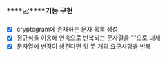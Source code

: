 ### ****📈****기능 구현

- [x]  cryptogram에 존재하는 문자 목록 생성
- [x]  정규식을 이용해 연속으로 반복되는 문자열을 ""으로 대체
- [x]  문자열에 변경이 생긴다면 위 두 개의 요구사항을 반복
